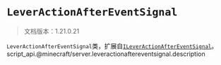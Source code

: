 # `LeverActionAfterEventSignal`

> 文档版本：1.21.0.21

`LeverActionAfterEventSignal`类，扩展自[`ILeverActionAfterEventSignal`](./ileveractionaftereventsignal.md)。script_api.@minecraft/server.leveractionaftereventsignal.description
